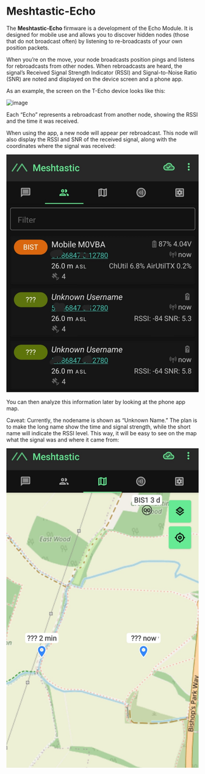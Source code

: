 # Meshtastic-Echo
The **Meshtastic-Echo** firmware is a development of the Echo Module. It is designed for mobile use and allows you to discover hidden nodes (those that do not broadcast often) by listening to re-broadcasts of your own position packets.

When you’re on the move, your node broadcasts position pings and listens for rebroadcasts from other nodes. When rebroadcasts are heard, the signal’s Received Signal Strength Indicator (RSSI) and Signal-to-Noise Ratio (SNR) are noted and displayed on the device screen and a phone app.

As an example, the screen on the T-Echo device looks like this:

![image](https://github.com/slash-bit/Meshtastic-Echo/assets/77391720/a3f7761e-7e7c-473b-89c8-0e48a0746e08)

Each “Echo” represents a rebroadcast from another node, showing the RSSI and the time it was received.

When using the app, a new node will appear per rebroadcast. This node will also display the RSSI and SNR of the received signal, along with the coordinates where the signal was received:

![image](https://github.com/slash-bit/Meshtastic-Echo/blob/main/images/Screenshot_20240603-084325_Meshtastic.jpg)

You can then analyze this information later by looking at the phone app map.

Caveat: Currently, the nodename is shown as “Unknown Name.” The plan is to make the long name show the time and signal strength, while the short name will indicate the RSSI level. This way, it will be easy to see on the map what the signal was and where it came from:

 ![image](https://github.com/slash-bit/Meshtastic-Echo/blob/main/images/Screenshot_20240603-084342_Meshtastic.jpg)

